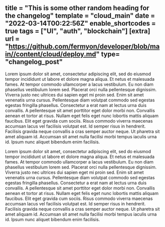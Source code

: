 title = "This is some other random heading for the changelog"
template = "cloud_main"
date = "2022-03-14T00:22:56Z"
enable_shortcodes = true
tags = ["UI", "auth", "blockchain"]
[extra]
url = "https://github.com/fermyon/developer/blob/main//content/cloud/deploy.md"
type= "changelog_post"
---

Lorem ipsum dolor sit amet, consectetur adipiscing elit, sed do eiusmod tempor incididunt ut labore et dolore magna aliqua. Et netus et malesuada fames. At tempor commodo ullamcorper a lacus vestibulum. Eu non diam phasellus vestibulum lorem sed. Placerat orci nulla pellentesque dignissim. Viverra justo nec ultrices dui sapien eget mi proin sed. Enim sit amet venenatis urna cursus. Pellentesque diam volutpat commodo sed egestas egestas fringilla phasellus. Consectetur a erat nam at lectus urna duis convallis. A pellentesque sit amet porttitor eget dolor morbi non. Convallis aenean et tortor at risus. Nullam eget felis eget nunc lobortis mattis aliquam faucibus. Elit eget gravida cum sociis. Risus commodo viverra maecenas accumsan lacus vel facilisis volutpat est. Id semper risus in hendrerit. Facilisis gravida neque convallis a cras semper auctor neque. Ut pharetra sit amet aliquam id. Accumsan sit amet nulla facilisi morbi tempus iaculis urna id. Ipsum nunc aliquet bibendum enim facilisis.

<!-- break -->

Lorem ipsum dolor sit amet, consectetur adipiscing elit, sed do eiusmod tempor incididunt ut labore et dolore magna aliqua. Et netus et malesuada fames. At tempor commodo ullamcorper a lacus vestibulum. Eu non diam phasellus vestibulum lorem sed. Placerat orci nulla pellentesque dignissim. Viverra justo nec ultrices dui sapien eget mi proin sed. Enim sit amet venenatis urna cursus. Pellentesque diam volutpat commodo sed egestas egestas fringilla phasellus. Consectetur a erat nam at lectus urna duis convallis. A pellentesque sit amet porttitor eget dolor morbi non. Convallis aenean et tortor at risus. Nullam eget felis eget nunc lobortis mattis aliquam faucibus. Elit eget gravida cum sociis. Risus commodo viverra maecenas accumsan lacus vel facilisis volutpat est. Id semper risus in hendrerit. Facilisis gravida neque convallis a cras semper auctor neque. Ut pharetra sit amet aliquam id. Accumsan sit amet nulla facilisi morbi tempus iaculis urna id. Ipsum nunc aliquet bibendum enim facilisis.
